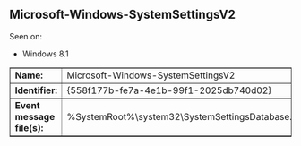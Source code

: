 ## Microsoft-Windows-SystemSettingsV2

Seen on:
* Windows 8.1

<table border="1" class="docutils">
  <tbody>
    <tr>
      <td><b>Name:</b></td>
      <td>Microsoft-Windows-SystemSettingsV2</td>
    </tr>
    <tr>
      <td><b>Identifier:</b></td>
      <td>{558f177b-fe7a-4e1b-99f1-2025db740d02}</td>
    </tr>
    <tr>
      <td><b>Event message file(s):</b></td>
      <td>%SystemRoot%\system32\SystemSettingsDatabase.dll</td>
    </tr>
  </tbody>
</table>

&nbsp;

